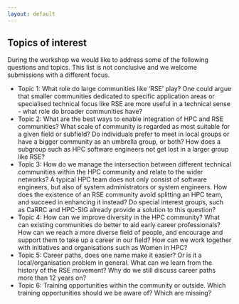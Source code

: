 ```yaml
---
layout: default
---
```

## Topics of interest 
During the workshop we would like to address some of the following questions and topics. This list is not conclusive and we welcome submissions with a different focus.

- Topic 1: What role do large communities like ‘RSE’ play? 
One could argue that smaller communities dedicated to specific application areas or specialised technical focus like RSE are more useful in a technical sense - what role do broader communities have?  
- Topic 2: What are the best ways to enable integration of HPC and RSE communities?
What scale of community is regarded as most suitable for a given field or subfield? Do individuals prefer to meet in local groups or have a bigger community as an umbrella group, or both? 
How does a subgroup such as HPC software engineers not get lost in a larger group like RSE? 
- Topic 3: How do we manage the intersection between different technical communities within the HPC community and relate to the wider networks?
A typical HPC team does not only consist of software engineers, but also of system administrators or system engineers. How does the existence of an RSE community avoid splitting an HPC team, and succeed in enhancing it instead? 
Do special interest groups, such as CaRRC and HPC-SIG already provide a solution to this question?
- Topic 4: How can we improve diversity in the HPC community? 
What can existing communities do better to aid early career professionals? How can we reach a more diverse field of people, and encourage and support them to take up a career in our field? How can we work together with initiatives and organisations such as Women in HPC? 
- Topic 5: Career paths, does one name make it easier? Or is it a local/organisation problem in general.
What can we learn from the history of the RSE movement? Why do we still discuss career paths more than 12 years on?
- Topic 6: Training opportunities within the community or outside.
Which training opportunities should we be aware of? Which are missing? 
